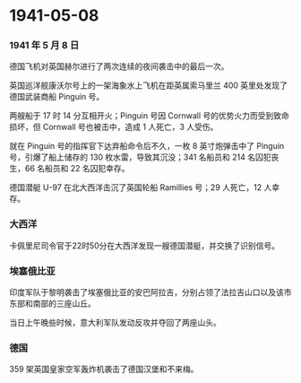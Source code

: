 # 1941-05-08

### 1941 年 5 月 8 日

德国飞机对英国赫尔进行了两次连续的夜间袭击中的最后一次。

英国巡洋舰康沃尔号上的一架海象水上飞机在距英属索马里兰 400
英里处发现了德国武装商船 Pinguin 号。

两艘船于 17 时 14 分互相开火；Pinguin 号因 Cornwall
号的优势火力而受到致命损坏，但 Cornwall 号也被击中，造成 1 人死亡，3
人受伤。

就在 Pinguin 号的指挥官下达弃船命令后不久，一枚 8 英寸炮弹击中了 Pinguin
号，引爆了船上储存的 130 枚水雷，导致其沉没；341 名船员和 214
名囚犯丧生，66 名船员和 22 名囚犯幸存。

德国潜艇 U-97 在北大西洋击沉了英国轮船 Ramillies 号；29 人死亡，12
人幸存。

### 大西洋

卡佩里尼司令官于22时50分在大西洋发现一艘德国潜艇，并交换了识别信号。

### 埃塞俄比亚

印度军队于黎明袭击了埃塞俄比亚的安巴阿拉吉，分别占领了法拉吉山口以及该市东部和南部的三座山丘。

当日上午晚些时候，意大利军队发动反攻并夺回了两座山头。

### 德国

359 架英国皇家空军轰炸机袭击了德国汉堡和不来梅。
